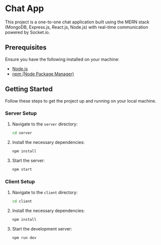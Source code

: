 # Chat App

This project is a one-to-one chat application built using the MERN stack (MongoDB, Express.js, React.js, Node.js) with real-time communication powered by Socket.io.

## Prerequisites

Ensure you have the following installed on your machine:

- [Node.js](https://nodejs.org/en/download/)
- [npm (Node Package Manager)](https://www.npmjs.com/get-npm)

## Getting Started

Follow these steps to get the project up and running on your local machine.

### Server Setup

1. Navigate to the `server` directory:

   ```sh
   cd server
   ```

2. Install the necessary dependencies:

   ```sh
   npm install
   ```

3. Start the server:
   ```sh
   npm start
   ```

### Client Setup

1. Navigate to the `client` directory:

   ```sh
   cd client
   ```

2. Install the necessary dependencies:

   ```sh
   npm install
   ```

3. Start the development server:
   ```sh
   npm run dev
   ```
